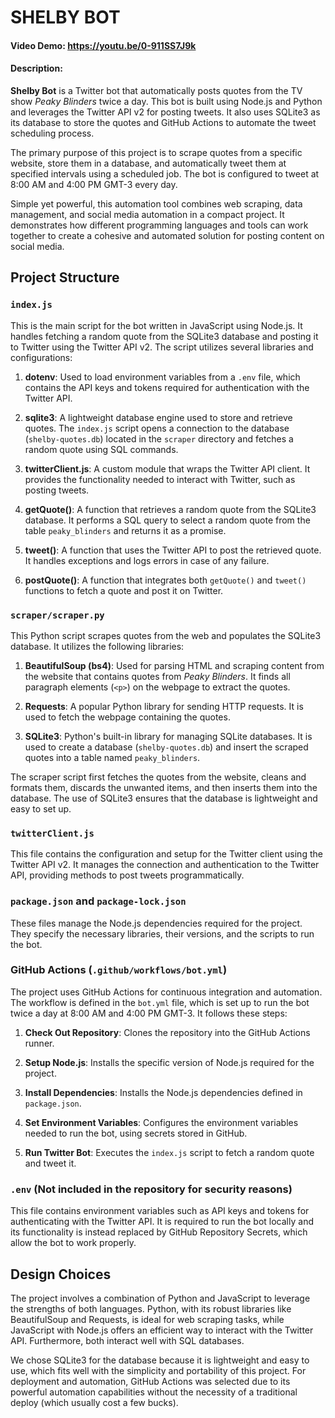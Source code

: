 # SHELBY BOT
#### Video Demo: https://youtu.be/0-911SS7J9k
#### Description:

**Shelby Bot** is a Twitter bot that automatically posts quotes from the TV show *Peaky Blinders* twice a day. This bot is built using Node.js and Python and leverages the Twitter API v2 for posting tweets. It also uses SQLite3 as its database to store the quotes and GitHub Actions to automate the tweet scheduling process.

The primary purpose of this project is to scrape quotes from a specific website, store them in a database, and automatically tweet them at specified intervals using a scheduled job. The bot is configured to tweet at 8:00 AM and 4:00 PM GMT-3 every day.

Simple yet powerful, this automation tool combines web scraping, data management, and social media automation in a compact project. It demonstrates how different programming languages and tools can work together to create a cohesive and automated solution for posting content on social media.

## Project Structure

### `index.js`
This is the main script for the bot written in JavaScript using Node.js. It handles fetching a random quote from the SQLite3 database and posting it to Twitter using the Twitter API v2. The script utilizes several libraries and configurations:

1. **dotenv**: Used to load environment variables from a `.env` file, which contains the API keys and tokens required for authentication with the Twitter API.

2. **sqlite3**: A lightweight database engine used to store and retrieve quotes. The `index.js` script opens a connection to the database (`shelby-quotes.db`) located in the `scraper` directory and fetches a random quote using SQL commands.

3. **twitterClient.js**: A custom module that wraps the Twitter API client. It provides the functionality needed to interact with Twitter, such as posting tweets.

4. **getQuote()**: A function that retrieves a random quote from the SQLite3 database. It performs a SQL query to select a random quote from the table `peaky_blinders` and returns it as a promise.

5. **tweet()**: A function that uses the Twitter API to post the retrieved quote. It handles exceptions and logs errors in case of any failure.

6. **postQuote()**: A function that integrates both `getQuote()` and `tweet()` functions to fetch a quote and post it on Twitter.

### `scraper/scraper.py`
This Python script scrapes quotes from the web and populates the SQLite3 database. It utilizes the following libraries:

1. **BeautifulSoup (bs4)**: Used for parsing HTML and scraping content from the website that contains quotes from *Peaky Blinders*. It finds all paragraph elements (`<p>`) on the webpage to extract the quotes.

2. **Requests**: A popular Python library for sending HTTP requests. It is used to fetch the webpage containing the quotes.

3. **SQLite3**: Python's built-in library for managing SQLite databases. It is used to create a database (`shelby-quotes.db`) and insert the scraped quotes into a table named `peaky_blinders`.

The scraper script first fetches the quotes from the website, cleans and formats them, discards the unwanted items, and then inserts them into the database. The use of SQLite3 ensures that the database is lightweight and easy to set up.

### `twitterClient.js`
This file contains the configuration and setup for the Twitter client using the Twitter API v2. It manages the connection and authentication to the Twitter API, providing methods to post tweets programmatically.

### `package.json` and `package-lock.json`
These files manage the Node.js dependencies required for the project. They specify the necessary libraries, their versions, and the scripts to run the bot.

### GitHub Actions (`.github/workflows/bot.yml`)
The project uses GitHub Actions for continuous integration and automation. The workflow is defined in the `bot.yml` file, which is set up to run the bot twice a day at 8:00 AM and 4:00 PM GMT-3. It follows these steps:

1. **Check Out Repository**: Clones the repository into the GitHub Actions runner.

2. **Setup Node.js**: Installs the specific version of Node.js required for the project.

3. **Install Dependencies**: Installs the Node.js dependencies defined in `package.json`.

4. **Set Environment Variables**: Configures the environment variables needed to run the bot, using secrets stored in GitHub.

5. **Run Twitter Bot**: Executes the `index.js` script to fetch a random quote and tweet it.

### `.env` (Not included in the repository for security reasons)
This file contains environment variables such as API keys and tokens for authenticating with the Twitter API. It is required to run the bot locally and its functionality is instead replaced by GitHub Repository Secrets, which allow the bot to work properly.

## Design Choices
The project involves a combination of Python and JavaScript to leverage the strengths of both languages. Python, with its robust libraries like BeautifulSoup and Requests, is ideal for web scraping tasks, while JavaScript with Node.js offers an efficient way to interact with the Twitter API. Furthermore, both interact well with SQL databases.

We chose SQLite3 for the database because it is lightweight and easy to use, which fits well with the simplicity and portability of this project. For deployment and automation, GitHub Actions was selected due to its powerful automation capabilities without the necessity of a traditional deploy (which usually cost a few bucks).

